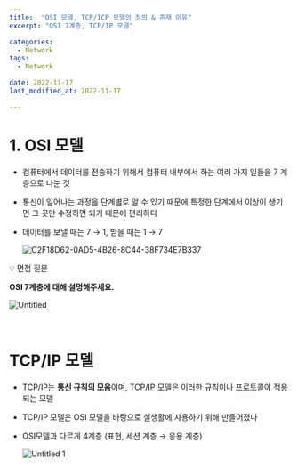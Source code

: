 ```yaml
---
title:  "OSI 모델, TCP/ICP 모델의 정의 & 존재 이유" 
excerpt: "OSI 7계층, TCP/IP 모델"

categories:
  - Network
tags:
  - Network

date: 2022-11-17
last_modified_at: 2022-11-17

---
```


# 1. OSI 모델

- 컴퓨터에서 데이터를 전송하기 위해서 컴퓨터 내부에서 하는 여러 가지 일들을 7 계층으로 나눈 것
- 통신이 일어나는 과정을 단계별로 알 수 있기 때문에 특정한 단계에서 이상이 생기면 그 곳만 수정하면 되기 때문에 편리하다
- 데이터를 보낼 때는 7 → 1, 받을 때는 1 → 7

    ![C2F18D62-0AD5-4B26-8C44-38F734E7B337](https://user-images.githubusercontent.com/85394884/206527254-d3101e34-cfd5-4269-9c1b-2d04bc3a5a69.jpeg)


💡 면접 질문

**OSI 7계층에 대해 설명해주세요.**

  ![Untitled](https://user-images.githubusercontent.com/85394884/206530566-02bbe967-2034-48a9-b9d0-23b5feb513ee.png)

<br>

# TCP/IP 모델

- TCP/IP는 **통신 규칙의 모음**이며, TCP/IP 모델은 이러한 규칙이나 프로토콜이 적용되는 모델
- TCP/IP 모델은 OSI 모델을 바탕으로 실생활에 사용하기 위해 만들어졌다
- OSI모델과 다르게 4계층 (표현, 세션 계층 → 응용 계층)

    ![Untitled 1](https://user-images.githubusercontent.com/85394884/206527266-516aaab8-60ed-4e8f-8642-4ec070032aea.png)
